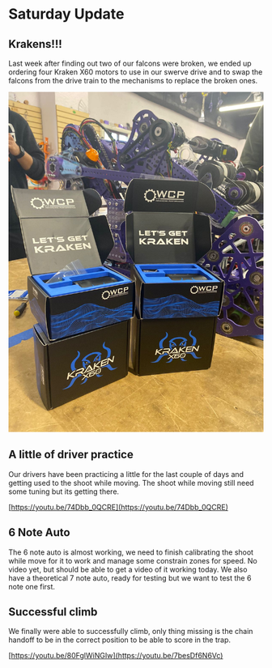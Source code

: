 # Saturday Update

## Krakens!!!

Last week after finding out two of our falcons were broken, we ended up ordering four Kraken X60 motors to use in our swerve drive and to swap the falcons from the drive train to the mechanisms to replace the broken ones.

![WhatsApp Image 2024-02-16 at 16.21.21.jpeg](WhatsApp_Image_2024-02-16_at_16.21.21.jpeg)

## A little of driver practice

Our drivers have been practicing a little for the last couple of days and getting used to the shoot while moving. The shoot while moving still need some tuning but its getting there.

[https://youtu.be/74Dbb_0QCRE](https://youtu.be/74Dbb_0QCRE)

## 6 Note Auto

The 6 note auto is almost working, we need to finish calibrating the shoot while move for it to work and manage some constrain zones for speed. No video yet, but should be able to get a video of it working today. We also have a theoretical 7 note auto, ready for testing but we want to test the 6 note one first.

## Successful climb

We finally were able to successfully climb, only thing missing is the chain handoff to be in the correct position to be able to score in the trap.

[https://youtu.be/80FglWiNGIw](https://youtu.be/7besDf6N6Vc)
